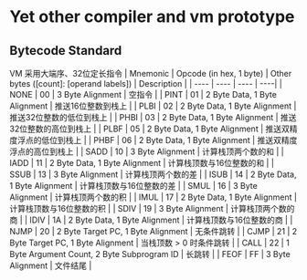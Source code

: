 # Yet other compiler and vm prototype
## Bytecode Standard
VM 采用大端序、32位定长指令
| Mnemonic | Opcode (in hex, 1 byte) | Other bytes ([count]: [operand labels]) | Description |
| ---- | ---- | ---- | ----|
| NONE | 00 | 3 Byte Alignment | 空指令 |
| PINT | 01 | 2 Byte Data, 1 Byte Alignment | 推送16位整数到栈上 |
| PLBI | 02 | 2 Byte Data, 1 Byte Alignment | 推送32位整数的低位到栈上 |
| PHBI | 03 | 2 Byte Data, 1 Byte Alignment | 推送32位整数的高位到栈上 |
| PLBF | 05 | 2 Byte Data, 1 Byte Alignment | 推送双精度浮点的低位到栈上 |
| PHBF | 06 | 2 Byte Data, 1 Byte Alignment | 推送双精度浮点的高位到栈上 |
| SADD | 10 | 3 Byte Alignment | 计算栈顶两个数的和 |
| IADD | 11 | 2 Byte Data, 1 Byte Alignment | 计算栈顶数与16位整数的和 |
| SSUB | 13 | 3 Byte Alignment | 计算栈顶两个数的差 |
| ISUB | 14 | 2 Byte Data, 1 Byte Alignment | 计算栈顶数与16位整数的差 |
| SMUL | 16 | 3 Byte Alignment | 计算栈顶两个数的积 |
| IMUL | 17 | 2 Byte Data, 1 Byte Alignment | 计算栈顶数与16位整数的积 |
| SDIV | 19 | 3 Byte Alignment | 计算栈顶两个数的商 |
| IDIV | 1A | 2 Byte Data, 1 Byte Alignment | 计算栈顶数与16位整数的商 |
| NJMP | 20 | 2 Byte Target PC, 1 Byte Alignment | 无条件跳转 |
| CJMP | 21 | 2 Byte Target PC, 1 Byte Alignment | 当栈顶数 > 0 时条件跳转 |
| CALL | 22 | 1 Byte Argument Count, 2 Byte Subprogram ID | 长跳转 |
| FEOF | FF | 3 Byte Alignment | 文件结尾 |

